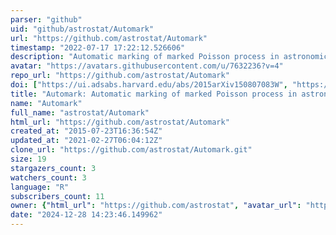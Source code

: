 ```yaml
---
parser: "github"
uid: "github/astrostat/Automark"
url: "https://github.com/astrostat/Automark"
timestamp: "2022-07-17 17:22:12.526606"
description: "Automatic marking of marked Poisson process in astronomical high-dimensional datasets"
avatar: "https://avatars.githubusercontent.com/u/7632236?v=4"
repo_url: "https://github.com/astrostat/Automark"
doi: ["https://ui.adsabs.harvard.edu/abs/2015arXiv150807083W", "https://ui.adsabs.harvard.edu/abs/2016ascl.soft02001W/abstract"]
title: "Automark: Automatic marking of marked Poisson process in astronomical high-dimensional datasets"
name: "Automark"
full_name: "astrostat/Automark"
html_url: "https://github.com/astrostat/Automark"
created_at: "2015-07-23T16:36:54Z"
updated_at: "2021-02-27T06:04:12Z"
clone_url: "https://github.com/astrostat/Automark.git"
size: 19
stargazers_count: 3
watchers_count: 3
language: "R"
subscribers_count: 11
owner: {"html_url": "https://github.com/astrostat", "avatar_url": "https://avatars.githubusercontent.com/u/7632236?v=4", "login": "astrostat", "type": "Organization"}
date: "2024-12-28 14:23:46.149962"
---
```


